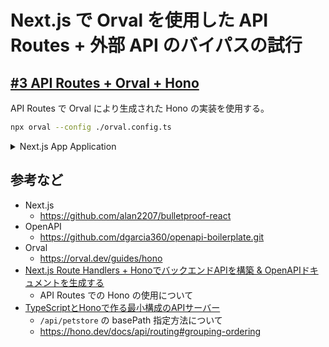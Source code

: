# Next.js で Orval を使用した API Routes + 外部 API のバイパスの試行

## [#3 API Routes + Orval + Hono](issues/3)

API Routes で Orval により生成された Hono の実装を使用する。

```sh
npx orval --config ./orval.config.ts
```

<details>
<summary>Next.js App Application</summary>

## Next.js App Application

### Get Started

Prerequisites:

- Node 20+
- Yarn 1.22+

To set up the app execute the following commands.

```bash
git clone https://github.com/alan2207/bulletproof-react.git
cd bulletproof-react
cd apps/nextjs-app
cp .env.example .env
yarn install
```

##### `yarn run-mock-server`

Make sure to start the mock server before running the app.
The mock server runs on [http://localhost:8080/api](http://localhost:8080/api).

###### `yarn dev`

Runs the app in the development mode.\
Open [http://localhost:3000](http://localhost:3000) to view it in the browser.

</details>

## 参考など

- Next.js
  - <https://github.com/alan2207/bulletproof-react>
- OpenAPI
  - <https://github.com/dgarcia360/openapi-boilerplate.git>
- Orval
  - <https://orval.dev/guides/hono>
- [Next.js Route Handlers + HonoでバックエンドAPIを構築 & OpenAPIドキュメントを生成する](https://blog.mmmcorp.co.jp/2025/05/29/next-js-route-handlers-hono-openapi/)
  - API Routes での Hono の使用について
- [TypeScriptとHonoで作る最小構成のAPIサーバー](https://zenn.dev/yuzunosk55/articles/09275c72cf051b)
  - `/api/petstore` の basePath 指定方法について
  - <https://hono.dev/docs/api/routing#grouping-ordering>
